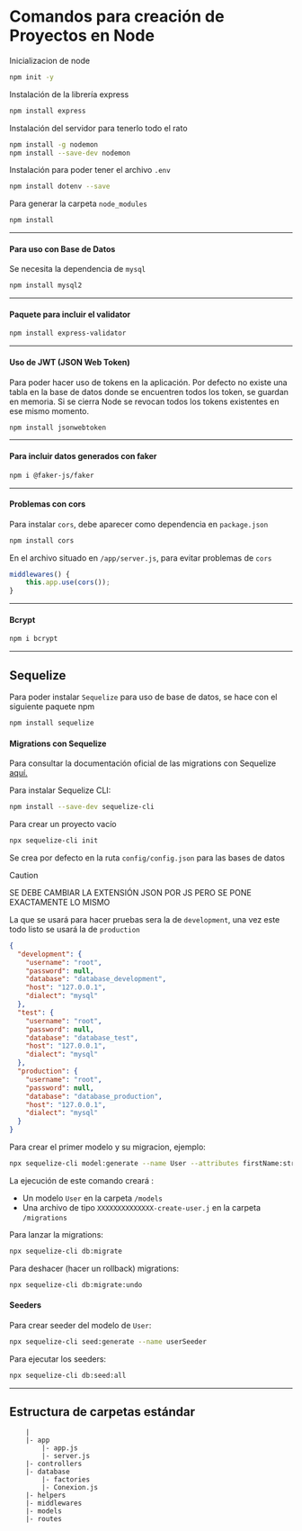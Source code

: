 # Comandos para creación de Proyectos en Node

Inicializacion de node
```bash
npm init -y
```

Instalación de la librería express
```bash
npm install express
```

Instalación del servidor para tenerlo todo el rato
```bash
npm install -g nodemon
npm install --save-dev nodemon
```

Instalación para poder tener el archivo `.env`
```bash
npm install dotenv --save
```

Para generar la carpeta ``node_modules``
```bash
npm install
```

----

#### Para uso con Base de Datos

Se necesita la dependencia de `mysql`
```bash
npm install mysql2
```

----

#### Paquete para incluir el validator

```bash
npm install express-validator
```

---

#### Uso de JWT (JSON Web Token)

Para poder hacer uso de tokens en la aplicación. Por defecto no existe una tabla en la base de datos donde se encuentren todos los token, se guardan en memoria. Si se cierra Node se revocan todos los tokens existentes en ese mismo momento.
```bash
npm install jsonwebtoken
```

----

#### Para incluir datos generados con faker

```bash
npm i @faker-js/faker
```

----

#### Problemas con cors

Para instalar `cors`, debe aparecer como dependencia en `package.json`
```bash
npm install cors
```
En el archivo situado en `/app/server.js`, para evitar problemas de `cors`
```js
middlewares() {
    this.app.use(cors());
}
```

---

#### Bcrypt

```bash
npm i bcrypt
```

----

## Sequelize

Para poder instalar `Sequelize` para uso de base de datos, se hace con el siguiente paquete npm
```bash
npm install sequelize
```

#### Migrations con Sequelize

Para consultar la documentación oficial de las migrations con Sequelize [aquí.](https://sequelize.org/docs/v6/other-topics/migrations/)

Para instalar Sequelize CLI:
```bash
npm install --save-dev sequelize-cli
```

Para crear un proyecto vacío
```bash
npx sequelize-cli init
```

Se crea por defecto en la ruta `config/config.json` para las bases de datos

> [!CAUTION]
> SE DEBE CAMBIAR LA EXTENSIÓN JSON POR JS PERO SE PONE EXACTAMENTE LO MISMO

La que se usará para hacer pruebas sera la de `development`, una vez este todo listo se usará la de `production`
```json
{
  "development": {
    "username": "root",
    "password": null,
    "database": "database_development",
    "host": "127.0.0.1",
    "dialect": "mysql"
  },
  "test": {
    "username": "root",
    "password": null,
    "database": "database_test",
    "host": "127.0.0.1",
    "dialect": "mysql"
  },
  "production": {
    "username": "root",
    "password": null,
    "database": "database_production",
    "host": "127.0.0.1",
    "dialect": "mysql"
  }
}
```

Para crear el primer modelo y su migracion, ejemplo:
```bash
npx sequelize-cli model:generate --name User --attributes firstName:string,lastName:string,email:string
```
La ejecución de este comando creará :
+ Un modelo `User` en la carpeta `/models`
+ Una archivo de tipo `XXXXXXXXXXXXXX-create-user.j` en la carpeta `/migrations`

Para lanzar la migrations:
```bash
npx sequelize-cli db:migrate
```

Para deshacer (hacer un rollback) migrations:
```bash
npx sequelize-cli db:migrate:undo
```

#### Seeders

Para crear seeder del modelo de `User`:
```bash
npx sequelize-cli seed:generate --name userSeeder
```

Para ejecutar los seeders:
```bash
npx sequelize-cli db:seed:all
```

---

## Estructura de carpetas estándar 

```
    |
    |- app
        |- app.js
        |- server.js
    |- controllers
    |- database
        |- factories
        |- Conexion.js
    |- helpers
    |- middlewares
    |- models
    |- routes
```
